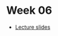 # Week 06 

* [Lecture slides](https://docs.google.com/presentation/d/1bKkP0bSKs3J5Ns0s8uf7dEL7G7SppKa-ZVkWYowwT7c/edit?usp=sharing)

